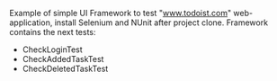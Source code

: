 Example of simple UI Framework to test "www.todoist.com" web-application, install Selenium and NUnit after project clone.
Framework contains the next tests:
- CheckLoginTest
- CheckAddedTaskTest
- CheckDeletedTaskTest

